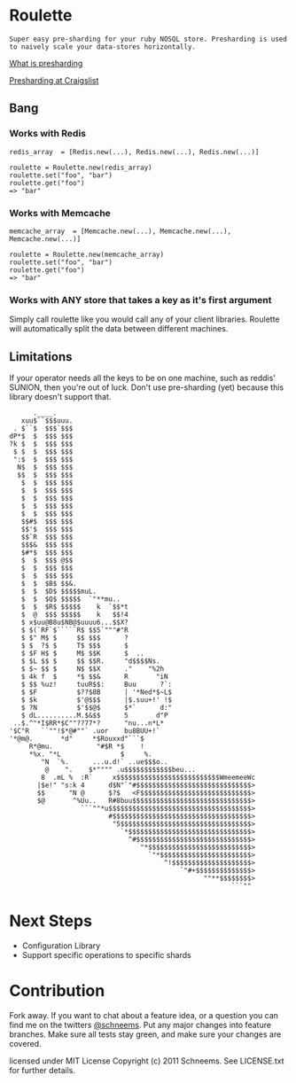 Roulette
======
`Super easy pre-sharding for your ruby NOSQL store. Presharding is used to naively scale your data-stores horizontally. `

[What is presharding](http://antirez.com/post/redis-presharding.html)

[Presharding at Craigslist](http://blog.zawodny.com/2011/02/26/redis-sharding-at-craigslist/)

Bang
----
### Works with Redis ###
    redis_array  = [Redis.new(...), Redis.new(...), Redis.new(...)]

    roulette = Roulette.new(redis_array)
    roulette.set("foo", "bar")
    roulette.get("foo")
    => "bar"

### Works with Memcache ###
    memcache_array  = [Memcache.new(...), Memcache.new(...), Memcache.new(...)]

    roulette = Roulette.new(memcache_array)
    roulette.set("foo", "bar")
    roulette.get("foo")
    => "bar"
    
### Works with ANY store that takes a key as it's first argument ###

Simply call roulette like you would call any of your client libraries. Roulette will automatically split the data between different machines.

Limitations
-----------
If your operator needs all the keys to be on one machine, such as reddis' SUNION, then you're out of luck. Don't use pre-sharding (yet) because this library doesn't support that.


          .____.
       xuu$``$$$uuu.
     . $``$  $$$`$$$
    dP*$  $  $$$ $$$
    ?k $  $  $$$ $$$
     $ $  $  $$$ $$$
     ":$  $  $$$ $$$
      N$  $  $$$ $$$
      $$  $  $$$ $$$
       $  $  $$$ $$$
       $  $  $$$ $$$
       $  $  $$$ $$$
       $  $  $$$ $$$
       $  $  $$$ $$$
       $$#$  $$$ $$$
       $$'$  $$$ $$$
       $$`R  $$$ $$$
       $$$&  $$$ $$$
       $#*$  $$$ $$$
       $  $  $$$ @$$
       $  $  $$$ $$$
       $  $  $$$ $$$
       $  $  $B$ $$&.
       $  $  $D$ $$$$$muL.
       $  $  $Q$ $$$$$  `"**mu..
       $  $  $R$ $$$$$    k  `$$*t
       $  @  $$$ $$$$$    k   $$!4
       $ x$uu@B8u$NB@$uuuu6...$$X?
       $ $(`RF`$`````R$ $$5`"""#"R
       $ $" M$ $     $$ $$$      ?
       $ $  ?$ $     T$ $$$      $
       $ $F H$ $     M$ $$K      $  ..
       $ $L $$ $     $$ $$R.     "d$$$$Ns.
       $ $~ $$ $     N$ $$X      ."    "%2h
       $ 4k f  $     *$ $$&      R       "iN
       $ $$ %uz!     tuuR$$:     Buu      ?`:
       $ $F          $??$8B      | '*Ned*$~L$
       $ $k          $'@$$$      |$.suu+!' !$
       $ ?N          $'$$@$      $*`      d:"
       $ dL..........M.$&$$      5       d"P
     ..$.^"*I$RR*$C""??77*?      "nu...n*L*
    '$C"R   ``""!$*@#""` .uor    bu8BUU+!`
    '*@m@.       *d"     *$Rouxxd"```$
         R*@mu.           "#$R *$    !
         *%x. "*L               $     %.
            "N  `%.      ...u.d!` ..ue$$$o..
             @    ".    $*"""" .u$$$$$$$$$$$$beu...
            8  .mL %  :R`     x$$$$$$$$$$$$$$$$$$$$$$$$$$WmeemeeWc
           |$e!" "s:k 4      d$N"`"#$$$$$$$$$$$$$$$$$$$$$$$$$$$$$>
           $$      "N @      $?$   <F$$$$$$$$$$$$$$$$$$$$$$$$$$$$>
           $@       ^%Uu..   R#8buu$$$$$$$$$$$$$$$$$$$$$$$$$$$$$$>
                      ```""*u$$$$$$$$$$$$$$$$$$$$$$$$$$$$$$$$$$$$>
                             #$$$$$$$$$$$$$$$$$$$$$$$$$$$$$$$$$$$>
                              "5$$$$$$$$$$$$$$$$$$$$$$$$$$$$$$$$$>
                                `*$$$$$$$$$$$$$$$$$$$$$$$$$$$$$$$>
                                  ^#$$$$$$$$$$$$$$$$$$$$$$$$$$$$$>
                                     "*$$$$$$$$$$$$$$$$$$$$$$$$$$>
                                       `"*$$$$$$$$$$$$$$$$$$$$$$$>
                                           ^!$$$$$$$$$$$$$$$$$$$$>
                                               `"#+$$$$$$$$$$$$$$>
                                                     ""**$$$$$$$$>
                                                            ```""


Next Steps
==========
- Configuration Library
- Support specific operations to specific shards


Contribution
============

Fork away. If you want to chat about a feature idea, or a question you can find me on the twitters [@schneems](http://twitter.com/schneems).  Put any major changes into feature branches. Make sure all tests stay green, and make sure your changes are covered. 


licensed under MIT License
Copyright (c) 2011 Schneems. See LICENSE.txt for
further details.
